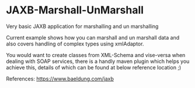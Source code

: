 # JAXB-Marshall-UnMarshall

Very basic JAXB application for marshalling and un marshalling 

Current example shows how you can marshall and un marshall data and also covers handling of complex types using xmlAdaptor. 

You would want to create classes from XML-Schema and vise-versa when dealing with SOAP services, there is a handly maven plugin which helps you achieve this, details of which can be found at below reference location ;) 

References: https://www.baeldung.com/jaxb
